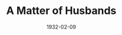 ---
title: A Matter of Husbands
date: 1932-02-09
closing_date:
layout: productions
featured_image:
image_caption:
image_credit:
playbill:
Theatre: Theatre Jacksonville
cast:
- Any French Maid: Betty Rogers
- Any Ernest Young Wife: Mary Keen
- Any Popular Actress: Sarah Payne Cawthorn
understudies:
orchestra:
crew:
- Director: Sarah Payne Cawthorn
- Staging:
  - Dick Grether
  - Winston Fowler
- Staging Assistant:
  - Roy Richardson
external_links:
---